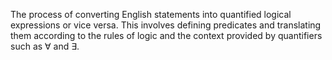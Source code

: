 The process of converting English statements into quantified logical expressions or vice versa. This involves defining predicates and translating them according to the rules of logic and the context provided by quantifiers such as $\forall$ and $\exists$.